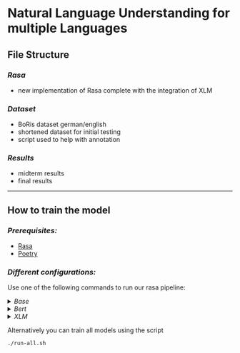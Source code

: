 # Natural Language Understanding for multiple Languages

## File Structure
### *Rasa*
- new implementation of Rasa complete with the integration of XLM
### *Dataset*
- BoRis dataset german/english
- shortened dataset for initial testing
- script used to help with annotation
### *Results*
- midterm results
- final results

---
## How to train the model
### *Prerequisites:*
 - [Rasa](https://rasa.com/docs/rasa/installation/)
 - [Poetry](https://python-poetry.org/docs/)


### *Different configurations:*
Use one of the following commands to run our rasa pipeline:


<details><summary><em>Base</em></summary>
<p>

  - german: 
```bash 
rasa test nlu --nlu data/germanNLU.yml --config configs/config-base-german.yml --cross-validation --runs 1 --folds 5 --out ../gridresults/german/base
```
- german with lemmatizer and spellchecker:
```bash
rasa test nlu --nlu data/germanNLU.yml --config configs/config-base-german-lem-spell.yml --cross-validation --runs 1 --folds 5 --out ../gridresults/german/base-lem-spell
```
  - english:
```bash  
rasa test nlu --nlu data/englishNLU.yml --config configs/config-base-english.yml --cross-validation --runs 1 --folds 5 --out ../gridresults/english/base
```
- english with lemmatizer and spellchecker:
```bash
rasa test nlu --nlu data/germanNLU.yml --config configs/config-base-german-lem-spell.yml --cross-validation --runs 1 --folds 5 --out ../gridresults/german/base-lem-spell
```
  - multilingual:
```bash
rasa test nlu --config configs/config-base-mult.yml --cross-validation --runs 1 --folds 5 --out ../gridresults/mult/base
```
  
</p>
</details>

<details><summary><em>Bert</em></summary>
<p>

  - german: 
```bash 
rasa test nlu --nlu data/germanNLU.yml --config configs/config-bert-german.yml --cross-validation --runs 1 --folds 5 --out ../gridresults/german/bert
```
- german with lemmatizer and spellchecker:
```bash
rasa test nlu --nlu data/germanNLU.yml --config configs/config-bert-german-lem-spell.yml --cross-validation --runs 1 --folds 5 --out ../gridresults/german/bert-lem-spell
```
  - english:
```bash 
rasa test nlu --nlu data/englishNLU.yml --config configs/config-bert-english.yml --cross-validation --runs 1 --folds 5 --out ../gridresults/english/bert
```
- english with lemmatizer and spellchecker:
```bash
rasa test nlu --nlu data/englishNLU.yml --config configs/config-bert-english-lem-spell.yml --cross-validation --runs 1 --folds 5 --out ../gridresults/english/bert-lem-spell
```
  - multilingual:
```bash
rasa test nlu --config configs/config-bert-mult.yml --cross-validation --runs 1 --folds 5 --out ../gridresults/mult/bert
```
  
</p>
</details>

<details><summary><em>XLM</em></summary>
<p>

  - german: 
```bash 
rasa test nlu --nlu data/germanNLU.yml --config configs/config-xlm-german.yml --cross-validation --runs 1 --folds 5 --out ../gridresults/german/xlm
```
- german with lemmatizer and spellchecker:
```bash
rasa test nlu --nlu data/germanNLU.yml --config configs/config-xlm-german-lem-spell.yml --cross-validation --runs 1 --folds 5 --out ../gridresults/german/xlm-lem-spell
```
  - english:
```bash
rasa test nlu --nlu data/englishNLU.yml --config configs/config-xlm-english.yml --cross-validation --runs 1 --folds 5 --out ../gridresults/english/xlm
```
- english with lemmatizer and spellchecker:
```bash
rasa test nlu --nlu data/englishNLU.yml --config configs/config-xlm-english-lem-spell.yml --cross-validation --runs 1 --folds 5 --out ../gridresults/english/xlm-lem-spell
```
  - multilingual:
```bash
rasa test nlu --config configs/config-xlm-mult.yml --cross-validation --runs 1 --folds 5 --out ../gridresults/mult/xlm
```

</p>
</details>

Alternatively you can train all models using the script
```bash
./run-all.sh


